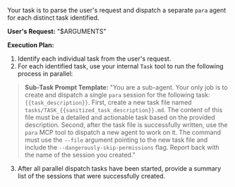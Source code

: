 Your task is to parse the user's request and dispatch a separate `para` agent for each distinct task identified.

**User's Request:**
"$ARGUMENTS"

**Execution Plan:**
1.  Identify each individual task from the user's request.
2.  For each identified task, use your internal `Task` tool to run the following process in parallel:

> **Sub-Task Prompt Template:**
> "You are a sub-agent. Your only job is to create and dispatch a single `para` session for the following task: `{{task_description}}`.
> First, create a new task file named `tasks/TASK_{{sanitized_task_description}}.md`. The content of this file must be a detailed and actionable task based on the provided description.
> Second, after the task file is successfully written, use the `para` MCP tool to dispatch a new agent to work on it. The command must use the `--file` argument pointing to the new task file and include the `--dangerously-skip-permissions` flag.
> Report back with the name of the session you created."

3. After all parallel dispatch tasks have been started, provide a summary list of the sessions that were successfully created.